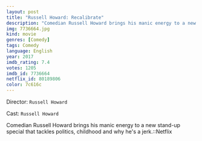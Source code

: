 ```yaml
---
layout: post
title: "Russell Howard: Recalibrate"
description: "Comedian Russell Howard brings his manic energy to a new stand-up special that tackles politics, childhood and why he's a jerk.::Netflix.."
img: 7736664.jpg
kind: movie
genres: [Comedy]
tags: Comedy 
language: English
year: 2017
imdb_rating: 7.4
votes: 1205
imdb_id: 7736664
netflix_id: 80189806
color: 7c616c
---
```

Director: `Russell Howard`  

Cast: `Russell Howard` 

Comedian Russell Howard brings his manic energy to a new stand-up special that tackles politics, childhood and why he's a jerk.::Netflix